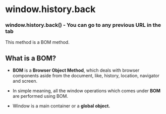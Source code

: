 # window.history.back


### window.history.back() - You can go to any previous URL in the tab

This method is a BOM method.

## What is a BOM?

- **BOM** is a **Browser Object Method**, which deals with browser components aside from the document, like, history, location, navigator and screen.

- In simple meaning, all the window operations which comes under **BOM** are performed using BOM.

- Window is a main container or a **global object.** 
